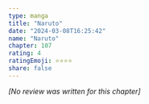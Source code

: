 ```yaml
---
type: manga
title: "Naruto"
date: "2024-03-08T16:25:42"
name: "Naruto"
chapter: 107
rating: 4
ratingEmoji: ⭐️⭐️⭐️⭐️
share: false
---
```


*[No review was written for this chapter]*
